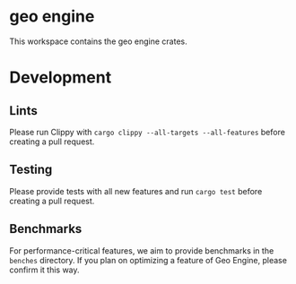 # geo engine
 This workspace contains the geo engine crates.

# Development

## Lints
Please run Clippy with 
`cargo clippy --all-targets --all-features`
before creating a pull request.

## Testing
Please provide tests with all new features and run
`cargo test`
before creating a pull request.

## Benchmarks
For performance-critical features, we aim to provide benchmarks in the `benches` directory.
If you plan on optimizing a feature of Geo Engine, please confirm it this way.
